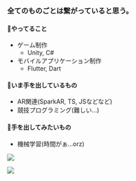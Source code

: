 ### 全てのものごとは繋がっていると思う。

#### :palm_tree:やってること
- ゲーム制作
  - Unity, C#
- モバイルアプリケーション制作
  - Flutter, Dart

#### :eyes:いま手を出しているもの
- AR関連(SparkAR, TS, JSなどなど)
- 競技プログラミング(難しい...)

#### 🤔手を出してみたいもの
- 機械学習(時間がぁ...orz)


![](https://github-readme-stats.vercel.app/api?username=keigo194547&count_private=true&show_icons=true&theme=dracula) 

![](https://github-readme-stats.vercel.app/api/top-langs/?username=keigo194547&layout=compact&theme=dracula)
